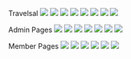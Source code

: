Travelsal
![](TraversalCoreProje/Travelsal-Index.png)
![](TraversalCoreProje/TravelsalDestinations.png)
![](TraversalCoreProje/Destinations-Details.png)
![](TraversalCoreProje/TravelsalGuides.png)
![](TraversalCoreProje/Travelsal-Default2.png)
![](TraversalCoreProje/Travelsal-About.png)
![](TraversalCoreProje/Destinations.png)
![](TraversalCoreProje/DestinationsComments.png)

Admin Pages
![](TraversalCoreProje/AdminDestination.png)
![](TraversalCoreProje/Admin-Index-Guides.png)
![](TraversalCoreProje/AdminDestination.png)
![](TraversalCoreProje/Adminpage.png)
![](TraversalCoreProje/Adminpage2.png)
![](TraversalCoreProje/Adminpage4.png)
![](TraversalCoreProje/Adminpage4.png)

Member Pages
![](TraversalCoreProje/MemberLogin.png)
![](TraversalCoreProje/MemberSignUpPage.png)
![](TraversalCoreProje/MemberWaitingReservation.png)
![](TraversalCoreProje/MemberDashboard.png)
![](TraversalCoreProje/MemberProfile.png)
![](TraversalCoreProje/Memberlanguage.png)



